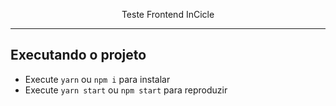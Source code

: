 <div align="center">
    <p>Teste Frontend InCicle</p>

</div>

<hr>

## Executando o projeto
- Execute `yarn` ou `npm i` para instalar
- Execute `yarn start` ou `npm start` para reproduzir